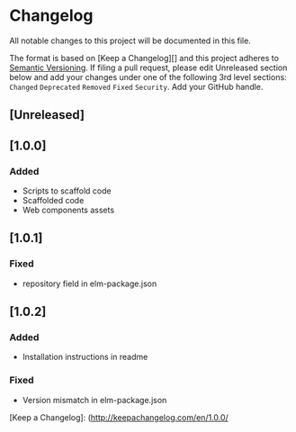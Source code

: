 # Changelog

All notable changes to this project will be documented in this file.

The format is based on [Keep a Changelog][] and this project adheres to [Semantic Versioning][]. If filing a pull request, please edit Unreleased section below and add your changes under one of the following 3rd level sections: `Changed` `Deprecated` `Removed` `Fixed` `Security`. Add your GitHub handle.

## [Unreleased]

## [1.0.0]

### Added
- Scripts to scaffold code
- Scaffolded code
- Web components assets

## [1.0.1]

### Fixed
- repository field in elm-package.json

## [1.0.2]

### Added
- Installation instructions in readme

### Fixed
- Version mismatch in elm-package.json

[Semantic Versioning]: http://semver.org/spec/v2.0.0.html
[Keep a Changelog]: (http://keepachangelog.com/en/1.0.0/
